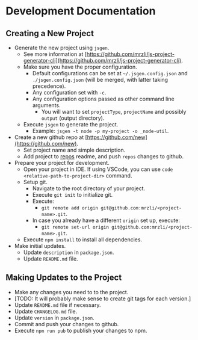 # Development Documentation

## Creating a New Project

- Generate the new project using `jsgen`.
  - See more information at [https://github.com/mrzli/js-project-generator-cli](https://github.com/mrzli/js-project-generator-cli).
  - Make sure you have the proper configuration.
    - Default configurations can be set at `~/.jsgen.config.json` and `./jsgen.config.json` (will be merged, with latter taking precedence).
    - Any configuration set with `-c`.
    - Any configuration options passed as other command line arguments.
      - You will want to set `projectType`, `projectName` and possibly `output` (output directory).
  - Execute `jsgen` to generate the project.
    - Example: `jsgen -t node -p my-project -o _node-util`.
- Create a new github repo at [https://github.com/new](https://github.com/new).
  - Set project name and simple description.
  - Add project to [repos](https://github.com/mrzli/repos) readme, and push `repos` changes to github.
- Prepare your project for development.
  - Open your project in IDE. If using VSCode, you can use `code <relative-path-to-project-dir>` command.
  - Setup git.
    - Navigate to the root directory of your project.
    - Execute `git init` to initialize git.
    - Execute:
      - `git remote add origin git@github.com:mrzli/<project-name>.git`.
    - In case you already have a different `origin` set up, execute:
      - `git remote set-url origin git@github.com:mrzli/<project-name>.git`.
  - Execute `npm install` to install all dependencies.
- Make initial updates.
  - Update `description` in `package.json`.
  - Update `README.md` file.

## Making Updates to the Project

- Make any changes you need to to the project.
- [TODO: It will probably make sense to create git tags for each version.]
- Update `README.md` file if necessary.
- Update `CHANGELOG.md` file.
- Update `version` in `package.json`.
- Commit and push your changes to github.
- Execute `npm run pub` to publish your changes to npm.